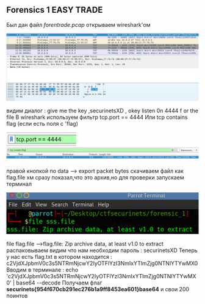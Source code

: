 ## Forensics 1 EASY TRADE 
Был дан файл _forentrade.pcap_ открываем wireshark'ом

![](https://github.com/Boringdreams/writeup/blob/master/securinets/EASY_TRADE/png/forenc1.png)

видим диалог : give me the key ,securinetsXD , okey listen 0n 4444 f or the file
В wireshark используем фильтр tcp.port == 4444
Или tcp contains flag (если есть поля с 'flag)

![](https://github.com/Boringdreams/writeup/blob/master/securinets/EASY_TRADE/png/forenc2.png)
![](https://github.com/Boringdreams/writeup/blob/master/securinets/EASY_TRADE/png/forenc3.png)

правой кнопкой по data --> export packet bytes скачиваем файл как flag.file 
хм сразу показал,что это архив,но для проверки запускаем терминал 

![](https://github.com/Boringdreams/writeup/blob/master/securinets/EASY_TRADE/png/forenc4.png)

file flag.file -->flag.file: Zip archive data, at least v1.0 to extract
распаковываем видим что нам необходим пароль : securinetsXD
Теперь у нас есть flag.txt в котором находится : c2VjdXJpbmV0c3s5NTRmNjcwY2IyOTFlYzI3NmIxYTlmZjg0NTNlYTYwMX0
Вводим в терминале : 
echo 'c2VjdXJpbmV0c3s5NTRmNjcwY2IyOTFlYzI3NmIxYTlmZjg0NTNlYTYwMX0' | base64 --decode 
Получаем флаг
**securinets{954f670cb291ec276b1a9ff8453ea601}base64**
и свои 200 поинтов
